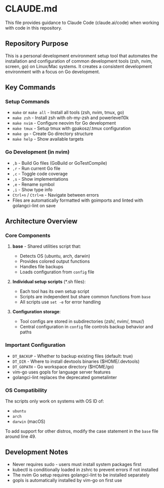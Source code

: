 # CLAUDE.md

This file provides guidance to Claude Code (claude.ai/code) when working with code in this repository.

## Repository Purpose

This is a personal development environment setup tool that automates the installation and configuration of common development tools (zsh, nvim, screen, go) on Linux/Mac systems. It creates a consistent development environment with a focus on Go development.

## Key Commands

### Setup Commands
- `make` or `make all` - Install all tools (zsh, nvim, tmux, go)
- `make zsh` - Install zsh with oh-my-zsh and powerlevel10k
- `make nvim` - Configure neovim for Go development
- `make tmux` - Setup tmux with gpakosz/.tmux configuration
- `make go` - Create Go directory structure
- `make help` - Show available targets

### Go Development (in nvim)
- `,b` - Build Go files (GoBuild or GoTestCompile)
- `,r` - Run current Go file
- `,c` - Toggle code coverage
- `,s` - Show implementations
- `,e` - Rename symbol
- `,i` - Show type info
- `Ctrl+n` / `Ctrl+m` - Navigate between errors
- Files are automatically formatted with goimports and linted with golangci-lint on save

## Architecture Overview

### Core Components
1. **base** - Shared utilities script that:
   - Detects OS (ubuntu, arch, darwin)
   - Provides colored output functions
   - Handles file backups
   - Loads configuration from `config` file

2. **Individual setup scripts** (*.sh files):
   - Each tool has its own setup script
   - Scripts are independent but share common functions from `base`
   - All scripts use `set -e` for error handling

3. **Configuration storage**:
   - Tool configs are stored in subdirectories (zsh/, nvim/, tmux/)
   - Central configuration in `config` file controls backup behavior and paths

### Important Configuration
- `DT_BACKUP` - Whether to backup existing files (default: true)
- `DT_DIR` - Where to install devtools binaries ($HOME/.devtools)
- `DT_GOPATH` - Go workspace directory ($HOME/go)
- vim-go uses gopls for language server features
- golangci-lint replaces the deprecated gometalinter

### OS Compatibility
The scripts only work on systems with OS ID of:
- `ubuntu`
- `arch`
- `darwin` (macOS)

To add support for other distros, modify the case statement in the `base` file around line 49.

## Development Notes

- Never requires sudo - users must install system packages first
- kubectl is conditionally loaded in zshrc to prevent errors if not installed
- The nvim Go setup requires golangci-lint to be installed separately
- gopls is automatically installed by vim-go on first use
